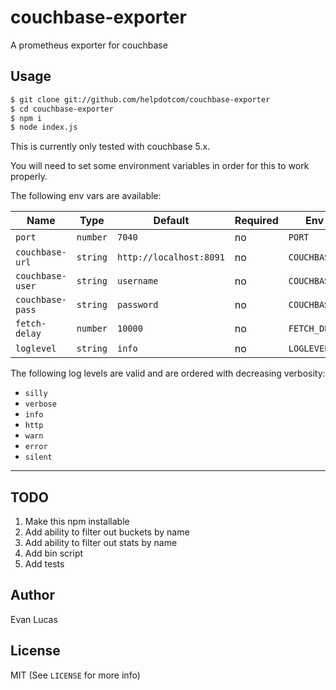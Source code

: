 # couchbase-exporter

A prometheus exporter for couchbase

## Usage

```bash
$ git clone git://github.com/helpdotcom/couchbase-exporter
$ cd couchbase-exporter
$ npm i
$ node index.js
```

This is currently only tested with couchbase 5.x.

You will need to set some environment variables in order for this to work properly.

The following env vars are available:

| Name | Type | Default | Required | Env Var |
| ---- | ---- | ------- | -------- | ------- |
| `port` | `number` | `7040` | no | `PORT` |
| `couchbase-url` | `string` | `http://localhost:8091` | no | `COUCHBASE_URL` |
| `couchbase-user` | `string` | `username` | no | `COUCHBASE_USER` |
| `couchbase-pass` | `string` | `password` | no | `COUCHBASE_PASS` |
| `fetch-delay` | `number` | `10000` | no | `FETCH_DELAY` |
| `loglevel` | `string` | `info` | no | `LOGLEVEL` |

The following log levels are valid and are ordered with decreasing verbosity:

* `silly`
* `verbose`
* `info`
* `http`
* `warn`
* `error`
* `silent`

***

## TODO

1. Make this npm installable
2. Add ability to filter out buckets by name
3. Add ability to filter out stats by name
4. Add bin script
5. Add tests

## Author

Evan Lucas

## License

MIT (See `LICENSE` for more info)
